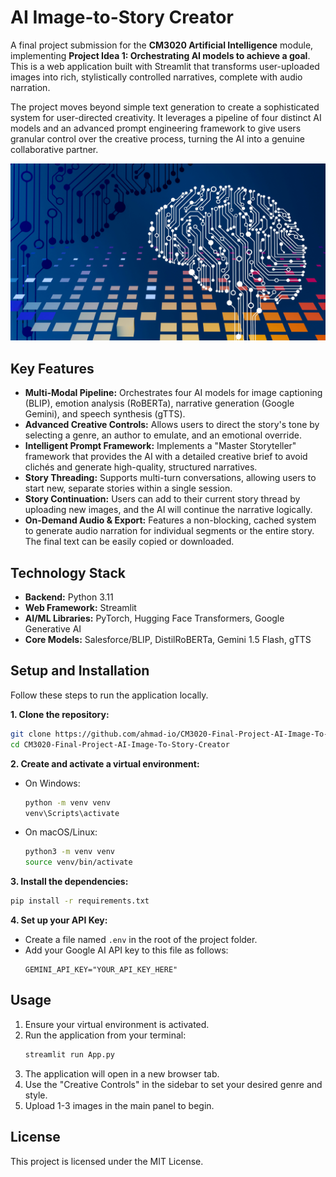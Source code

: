# AI Image-to-Story Creator

A final project submission for the **CM3020 Artificial Intelligence** module, implementing **Project Idea 1: Orchestrating AI models to achieve a goal**. This is a web application built with Streamlit that transforms user-uploaded images into rich, stylistically controlled narratives, complete with audio narration.

The project moves beyond simple text generation to create a sophisticated system for user-directed creativity. It leverages a pipeline of four distinct AI models and an advanced prompt engineering framework to give users granular control over the creative process, turning the AI into a genuine collaborative partner.

![Application Screenshot](./final_app_screenshot.jpg)

## Key Features

-   **Multi-Modal Pipeline:** Orchestrates four AI models for image captioning (BLIP), emotion analysis (RoBERTa), narrative generation (Google Gemini), and speech synthesis (gTTS).
-   **Advanced Creative Controls:** Allows users to direct the story's tone by selecting a genre, an author to emulate, and an emotional override.
-   **Intelligent Prompt Framework:** Implements a "Master Storyteller" framework that provides the AI with a detailed creative brief to avoid clichés and generate high-quality, structured narratives.
-   **Story Threading:** Supports multi-turn conversations, allowing users to start new, separate stories within a single session.
-   **Story Continuation:** Users can add to their current story thread by uploading new images, and the AI will continue the narrative logically.
-   **On-Demand Audio & Export:** Features a non-blocking, cached system to generate audio narration for individual segments or the entire story. The final text can be easily copied or downloaded.

## Technology Stack

-   **Backend:** Python 3.11
-   **Web Framework:** Streamlit
-   **AI/ML Libraries:** PyTorch, Hugging Face Transformers, Google Generative AI
-   **Core Models:** Salesforce/BLIP, DistilRoBERTa, Gemini 1.5 Flash, gTTS

## Setup and Installation

Follow these steps to run the application locally.

**1. Clone the repository:**
```bash
git clone https://github.com/ahmad-io/CM3020-Final-Project-AI-Image-To-Story-Creator.git
cd CM3020-Final-Project-AI-Image-To-Story-Creator
```

**2. Create and activate a virtual environment:**

-   On Windows:
    ```bash
    python -m venv venv
    venv\Scripts\activate
    ```
-   On macOS/Linux:
    ```bash
    python3 -m venv venv
    source venv/bin/activate
    ```

**3. Install the dependencies:**
```bash
pip install -r requirements.txt
```

**4. Set up your API Key:**
-   Create a file named `.env` in the root of the project folder.
-   Add your Google AI API key to this file as follows:
    ```
    GEMINI_API_KEY="YOUR_API_KEY_HERE"
    ```

## Usage

1.  Ensure your virtual environment is activated.
2.  Run the application from your terminal:
    ```bash
    streamlit run App.py
    ```
3.  The application will open in a new browser tab.
4.  Use the "Creative Controls" in the sidebar to set your desired genre and style.
5.  Upload 1-3 images in the main panel to begin.

## License

This project is licensed under the MIT License.